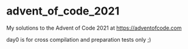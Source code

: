# advent_of_code_2021
My solutions to the Advent of Code 2021 at https://adventofcode.com

day0 is for cross compilation and preparation tests only ;)
